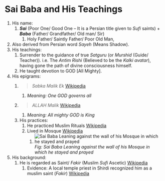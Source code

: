 # Sai Baba and His Teachings
1. His name: 
	1. ***Sai*** (Poor One/ Good One – It is a Persian title given to *Sufi* saints) + ***Baba*** (Father/ Grandfather/ Old man/ Sir)
		1. Holy Father/ Saintly Father/ Poor Old Man, 
2. Also derived from Persian word *Sayeh* (Means Shadow).
2. His teachings:
	1. Surrender to the guidance of true *Satguru* (or *Murshid* (Guide/ Teacher)). i.e. The *Antim Rishi* (Believed to be the *Kalki avatar*), having gone the path of divine consciousness himself.
	2. He taught devotion to GOD [All Mighty].
3. His epigrams:
	1. > *Sabka Malik Ek* [Wikipedia](http://en.wikipedia.org/wiki/Sai_Baba_of_Shirdi)
		1. *Meaning: One GOD governs all*
	2. > *ALLAH Malik* [Wikipedia](http://en.wikipedia.org/wiki/Sai_Baba_of_Shirdi)
		1. *Meaning: All mighty GOD is King*
	3. His practices:
		1. He practiced Muslim Rituals [Wikipedia](http://en.wikipedia.org/wiki/Sai_Baba_of_Shirdi)
		1. Lived in Mosque [Wikipedia](http://en.wikipedia.org/wiki/Sai_Baba_of_Shirdi)
			1. ![Sai Baba Leaning against the wall of his Mosque in which he stayed and prayed](img/Shirdi_Sai_Leaning_to_Mosque.png) *Fig: Sai Baba Leaning against the wall of his Mosque in which he stayed and prayed*
4. His background:
	1. He is regarded as Saint/ *Fakir* (Muslim *Sufi* Ascetic) [Wikipedia](http://en.wikipedia.org/wiki/Sai_Baba_of_Shirdi)
		1. Evidence: A local temple priest in Shirdi recognized him as a muslim saint (*Fakir*) [Wikipedia](http://en.wikipedia.org/wiki/Sai_Baba_of_Shirdi)